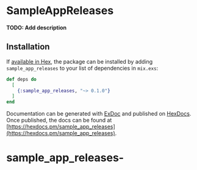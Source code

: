 # SampleAppReleases

**TODO: Add description**

## Installation

If [available in Hex](https://hex.pm/docs/publish), the package can be installed
by adding `sample_app_releases` to your list of dependencies in `mix.exs`:

```elixir
def deps do
  [
    {:sample_app_releases, "~> 0.1.0"}
  ]
end
```

Documentation can be generated with [ExDoc](https://github.com/elixir-lang/ex_doc)
and published on [HexDocs](https://hexdocs.pm). Once published, the docs can
be found at [https://hexdocs.pm/sample_app_releases](https://hexdocs.pm/sample_app_releases).

# sample_app_releases-
